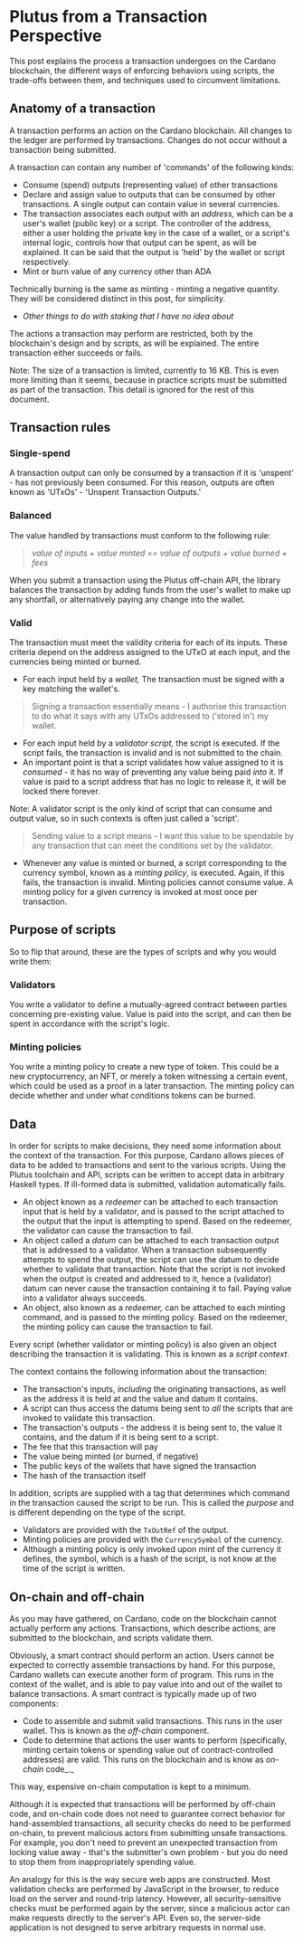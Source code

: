 ﻿# Plutus from a Transaction Perspective

This post explains the process a transaction undergoes on the Cardano blockchain, the different ways of enforcing behaviors using scripts,  the trade-offs between them, and techniques used to circumvent limitations.

## Anatomy of a transaction

A transaction performs an action on the Cardano blockchain. All changes to the ledger are performed by transactions. Changes do not occur without a transaction being submitted.

A transaction can contain any number of &#39;commands&#39; of the following kinds:

- Consume (spend) outputs (representing value) of other transactions
- Declare and assign value to outputs that can be consumed by other transactions. A single output can contain value in several currencies.
- The transaction associates each output with an _address,_ which can be a user&#39;s wallet (public key) or a script. The controller of the address, either a user holding the private key in the case of a wallet, or a script&#39;s internal logic, controls how that output can be spent, as will be explained. It can be said that the output is &#39;held&#39; by the wallet or script respectively.
- Mint or burn value of any currency other than ADA

Technically burning is the same as minting - minting a negative quantity. They will be considered distinct in this post, for simplicity.

- _Other things to do with staking that I have no idea about_

The actions a transaction may perform are restricted, both by the blockchain&#39;s design and by scripts, as will be explained. The entire transaction either succeeds or fails.

Note: The size of a transaction is limited, currently to 16 KB. This is even more limiting than it seems, because in practice scripts must be submitted as part of the transaction. This detail is ignored for the rest of this document.

## Transaction rules

### Single-spend

A transaction output can only be consumed by a transaction if it is &#39;unspent&#39; - has not previously been consumed. For this reason, outputs are often known as &#39;UTxOs&#39; - &#39;Unspent Transaction Outputs.&#39;

### Balanced

The value handled by transactions must conform to the following rule:

> _value of inputs + value minted == value of outputs + value burned + fees_

When you submit a transaction using the Plutus off-chain API, the library balances the transaction by adding funds from the user&#39;s wallet to make up any shortfall, or alternatively paying any change into the wallet.

### Valid

The transaction must meet the validity criteria for each of its inputs. These criteria depend on the address assigned to the UTxO at each input, and the currencies being minted or burned.

- For each input held by a _wallet,_ The transaction must be signed with a key matching the wallet&#39;s.

> Signing a transaction essentially means - I authorise this transaction to do  what it says with any UTxOs addressed to (&#39;stored in&#39;) my wallet.

- For each input held by a  _validator script,_ the script is executed. If the script fails, the transaction is invalid and is not submitted to the chain.
- An important point is that a script validates how value assigned to it is _consumed_ - it has no way of preventing any value being paid _into_ it. If value is paid to a script address that has no logic to release it, it will be locked there forever. 

Note: A validator script is the only kind of script that can consume and output value, so in such contexts is often just called a &#39;script&#39;.

> Sending value to a script means - I want this value to be spendable by any transaction that can meet the conditions set by the validator.

- Whenever any value is minted or burned, a script corresponding to the currency symbol, known as a _minting policy_, is executed. Again, if this fails, the transaction is invalid. Minting policies cannot consume value. A minting policy for a given currency is invoked at most once per transaction.

## Purpose of scripts

So to flip that around, these are the types of scripts and why you would write them:

### Validators

You write a validator to define a mutually-agreed contract between parties concerning pre-existing value. Value is paid into the script, and can then be spent in accordance with the script&#39;s logic.

### Minting policies

You write a minting policy to create a new type of token. This could be a new cryptocurrency, an NFT, or merely a token witnessing a certain event, which could be used as a proof in a later transaction. The minting policy can decide whether and under what conditions tokens can be burned.

## Data

In order for scripts to make decisions, they need some information about the context of the transaction. For this purpose, Cardano allows pieces of data to be added to transactions and sent to the various scripts. Using the Plutus toolchain and API, scripts can be written to accept data in arbitrary Haskell types. If ill-formed data is submitted, validation automatically fails.

- An object known as a _redeemer_ can be attached to each transaction input that is held by a validator, and is passed to the script attached to the output that the input is attempting to spend. Based on the redeemer, the validator can cause the transaction to fail.
- An object called a _datum_ can be attached to each transaction output that is addressed to a validator. When a transaction subsequently attempts to spend the output, the script can use the datum to decide whether to validate that transaction. Note that the script is not invoked when the output is created and addressed to it, hence a (validator) datum can never cause the transaction containing it to fail. Paying value into a validator always succeeds.
- An object, also known as a _redeemer,_ can be attached to each minting command, and is passed to the minting policy. Based on the redeemer, the minting policy can cause the transaction to fail.

Every script (whether validator or minting policy) is also given an object describing the transaction it is validating. This is known as a _script context_.

The context contains the following information about the transaction:

- The transaction&#39;s inputs, _including_ the originating transactions, as well as the address it is held at and the value and datum it contains.
- A script can thus access the datums being sent to _all_ the scripts that are invoked to validate this transaction.
- The transaction&#39;s outputs - the address it is being sent to, the value it contains, and the datum if it is being sent to a script.
- The fee that this transaction will pay
- The value being minted (or burned, if negative)
- The public keys of the wallets that have signed the transaction
- The hash of the transaction itself

In addition, scripts are supplied with a tag that determines which command in the transaction caused the script to be run. This is called the _purpose_ and is different depending on the type of the script.

-  Validators are provided with the `TxOutRef` of the output.
- Minting policies are provided with the `CurrencySymbol` of the currency. 
- Although a minting policy is only invoked upon mint of the currency it defines, the symbol, which is a hash of the script, is not know at the time of the script is written.

## On-chain and off-chain

As you may have gathered, on Cardano, code on the blockchain cannot actually perform any actions. Transactions, which describe actions, are submitted to the blockchain, and scripts validate them.

Obviously, a smart contract should perform an action. Users cannot be expected to correctly assemble transactions by hand. For this purpose, Cardano wallets can execute another form of program. This runs in the context of the wallet, and is able to pay value into and out of the wallet to balance transactions. A smart contract is typically made up of two components:

- Code to assemble and submit valid transactions. This runs in the user wallet. This is known as the _off-chain_ component.
- Code to determine that actions the user wants to perform (specifically, minting certain tokens or spending value out of contract-controlled addresses) are valid. This runs on the blockchain and is know as _on-chain_ code_._

This way, expensive on-chain computation is kept to a minimum.

Although it is expected that transactions will be performed by off-chain code, and on-chain code does not need to guarantee correct behavior for hand-assembled transactions, all security checks do need to be performed on-chain, to prevent malicious actors from submitting unsafe transactions. For example, you don&#39;t need to prevent an unexpected transaction from locking value away - that&#39;s the submitter&#39;s own problem - but you do need to stop them from inappropriately spending value.

An analogy for this is the way secure web apps are constructed. Most validation checks are performed by JavaScript in the browser, to reduce load on the server and round-trip latency. However, all security-sensitive checks must be performed again by the server, since a malicious actor can make requests directly to the server&#39;s API. Even so, the server-side application is not designed to serve arbitrary requests in normal use.
